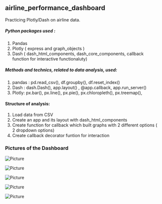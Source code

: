 ## airline_performance_dashboard

Practicing Plotly/Dash on airline data.

##### Python packages used : 
1. Pandas
2. Plotly ( express and graph_objects )
3. Dash ( dash_html_components, dash_core_components, callback function for interactive functionaluty)

##### Methods and technics, related to data analysis, used:
1. pandas : pd.read_csv(), df.groupby(), df.reset_index()
2. Dash : dash.Dash(),  app.layout() , @app.callback, app.run_server()
3. Plotly: px.bar(), px.line(), px.pie(), px.chloropleth(), px.treemap(),

#### Structure of analysis:
1. Load data from CSV
2. Create an app and its layout with dash_html_components
3. Create function for callback which built graphs with 2 different options ( 2 dropdown options) 
4. Create callback decorator funtion for interaction

### Pictures of the Dashboard 


![Picture](https://github.com/Folongton/airline_performance_dashboard/blob/master/dash%20pics%20for%20git/1.png)

![Picture](https://github.com/Folongton/airline_performance_dashboard/blob/master/dash%20pics%20for%20git/2.png)

![Picture](https://github.com/Folongton/airline_performance_dashboard/blob/master/dash%20pics%20for%20git/3.png)

![Picture](https://github.com/Folongton/airline_performance_dashboard/blob/master/dash%20pics%20for%20git/4.png)

![Picture](https://github.com/Folongton/airline_performance_dashboard/blob/master/dash%20pics%20for%20git/5.png)
